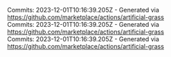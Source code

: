 Commits: 2023-12-01T10:16:39.205Z - Generated via https://github.com/marketplace/actions/artificial-grass
<br>
Commits: 2023-12-01T10:16:39.205Z - Generated via https://github.com/marketplace/actions/artificial-grass
<br>
Commits: 2023-12-01T10:16:39.205Z - Generated via https://github.com/marketplace/actions/artificial-grass
<br>
